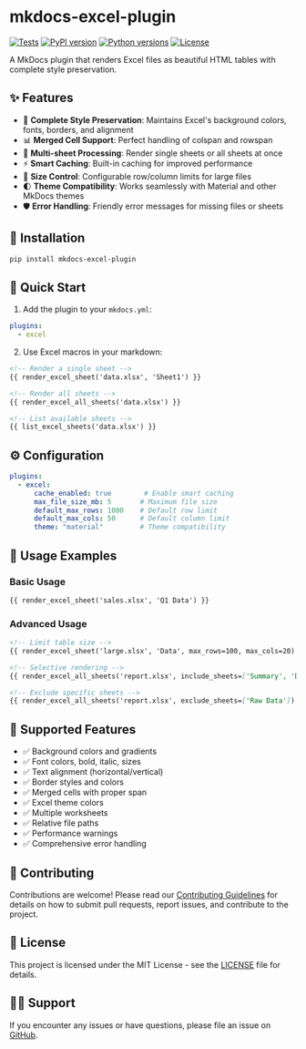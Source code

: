# mkdocs-excel-plugin

[![Tests](https://github.com/Wangjunyu/mkdocs-excel-plugin/workflows/Tests/badge.svg)](https://github.com/Wangjunyu/mkdocs-excel-plugin/actions)
[![PyPI version](https://badge.fury.io/py/mkdocs-excel-plugin.svg)](https://badge.fury.io/py/mkdocs-excel-plugin)
[![Python versions](https://img.shields.io/pypi/pyversions/mkdocs-excel-plugin.svg)](https://pypi.org/project/mkdocs-excel-plugin/)
[![License](https://img.shields.io/pypi/l/mkdocs-excel-plugin.svg)](https://github.com/Wangjunyu/mkdocs-excel-plugin/blob/main/LICENSE)

A MkDocs plugin that renders Excel files as beautiful HTML tables with complete style preservation.

## ✨ Features

- 🎨 **Complete Style Preservation**: Maintains Excel's background colors, fonts, borders, and alignment
- 📊 **Merged Cell Support**: Perfect handling of colspan and rowspan
- 🔄 **Multi-sheet Processing**: Render single sheets or all sheets at once
- ⚡ **Smart Caching**: Built-in caching for improved performance
- 🎯 **Size Control**: Configurable row/column limits for large files
- 🌓 **Theme Compatibility**: Works seamlessly with Material and other MkDocs themes
- 🛡️ **Error Handling**: Friendly error messages for missing files or sheets

## 🚀 Installation

```bash
pip install mkdocs-excel-plugin
```

## 📖 Quick Start

1. Add the plugin to your `mkdocs.yml`:

```yaml
plugins:
  - excel
```

2. Use Excel macros in your markdown:

```markdown
<!-- Render a single sheet -->
{{ render_excel_sheet('data.xlsx', 'Sheet1') }}

<!-- Render all sheets -->
{{ render_excel_all_sheets('data.xlsx') }}

<!-- List available sheets -->
{{ list_excel_sheets('data.xlsx') }}
```

## ⚙️ Configuration

```yaml
plugins:
  - excel:
      cache_enabled: true        # Enable smart caching
      max_file_size_mb: 5       # Maximum file size
      default_max_rows: 1000    # Default row limit
      default_max_cols: 50      # Default column limit
      theme: "material"         # Theme compatibility
```

## 📝 Usage Examples

### Basic Usage
```markdown
{{ render_excel_sheet('sales.xlsx', 'Q1 Data') }}
```

### Advanced Usage
```markdown
<!-- Limit table size -->
{{ render_excel_sheet('large.xlsx', 'Data', max_rows=100, max_cols=20) }}

<!-- Selective rendering -->
{{ render_excel_all_sheets('report.xlsx', include_sheets=['Summary', 'Details']) }}

<!-- Exclude specific sheets -->
{{ render_excel_all_sheets('report.xlsx', exclude_sheets=['Raw Data']) }}
```

## 🎯 Supported Features

- ✅ Background colors and gradients
- ✅ Font colors, bold, italic, sizes
- ✅ Text alignment (horizontal/vertical)
- ✅ Border styles and colors
- ✅ Merged cells with proper span
- ✅ Excel theme colors
- ✅ Multiple worksheets
- ✅ Relative file paths
- ✅ Performance warnings
- ✅ Comprehensive error handling

## 🤝 Contributing

Contributions are welcome! Please read our [Contributing Guidelines](CONTRIBUTING.md) for details on how to submit pull requests, report issues, and contribute to the project.

## 📄 License

This project is licensed under the MIT License - see the [LICENSE](LICENSE) file for details.

## 🙋‍♂️ Support

If you encounter any issues or have questions, please file an issue on [GitHub](https://github.com/Wangjunyu/mkdocs-excel-plugin/issues).